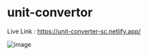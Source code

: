 # unit-convertor

Live Link : https://unit-converter-sc.netlify.app/

![image](https://user-images.githubusercontent.com/32216307/206983640-01bb4460-226b-47f2-a467-0612c8bfd17f.png)
